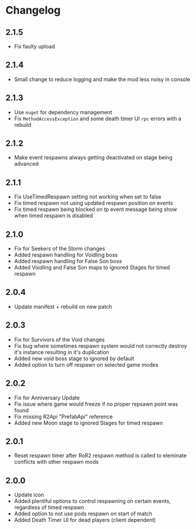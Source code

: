 # Changelog

## 2.1.5

- Fix faulty upload

## 2.1.4

- Small change to reduce logging and make the mod less noisy in console

## 2.1.3

- Use `nuget` for dependency management
- Fix `MethodAccessException` and some death timer UI `rpc` errors with a rebuild

## 2.1.2

- Make event respawns always getting deactivated on stage being advanced

## 2.1.1

- Fix UseTimedRespawn setting not working when set to false
- Fix timed respawn not using updated respawn position on events
- Fix timed respawn being blocked on tp event message being show when timed respawn is disabled

## 2.1.0

- Fix for Seekers of the Storm changes
- Added respawn handling for Voidling boss
- Added respawn handling for False Son boss
- Added Voidling and False Son maps to ignored Stages for timed respawn

## 2.0.4

- Update manifest + rebuild on new patch

## 2.0.3

- Fix for Survivors of the Void changes
- Fix bug where sometimes respawn system would not correctly destroy it's instance resulting in it's duplication
- Added new void boss stage to ignored by default
- Added option to turn off respawn on selected game modes

## 2.0.2

- Fix for Anniversary Update
- Fix issue where game would freeze if no proper repsawn point was found
- Fix missing R2Api "PrefabApi" reference
- Added new Moon stage to ignored Stages for timed respawn

## 2.0.1

- Reset respawn timer after RoR2 respawn method is called to eleminate conflicts with other respawn mods

## 2.0.0

- Update icon
- Added plentiful options to control respawning on certain events, regardless of timed respawn
- Added option to not use pods respawn on start of match
- Added Death Timer UI for dead players (client dependent)
